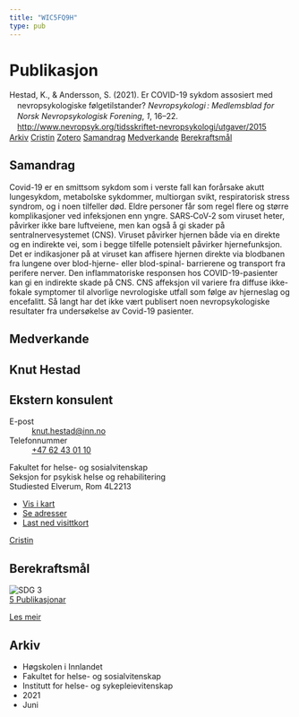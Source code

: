 ```yaml
---
title: "WIC5FQ9H"
type: pub
---
```

<h1>Publikasjon</h1>
<article id="csl-bib-container-WIC5FQ9H" class="csl-bib-container">
  <div class="csl-bib-body" style="line-height: 1.35; padding-left: 1em; text-indent:-1em;">
  <div class="csl-entry">Hestad, K., &amp; Andersson, S. (2021). Er COVID-19 sykdom assosiert med nevropsykologiske f&#xF8;lgetilstander? <i>Nevropsykologi&#x202F;: Medlemsblad for Norsk Nevropsykologisk Forening</i>, <i>1</i>, 16&#x2013;22. <a href="http://www.nevropsyk.org/tidsskriftet-nevropsykologi/utgaver/2015">http://www.nevropsyk.org/tidsskriftet-nevropsykologi/utgaver/2015</a></div>
</div>
  <div class="csl-bib-buttons">
    <a href="#taxonomy-article-WIC5FQ9H" class="csl-bib-button">Arkiv</a>
    <a href="https://app.cristin.no/results/show.jsf?id=1912994" alt="Cristin URL" class="csl-bib-button">Cristin</a>
    <a href="http://zotero.org/groups/5402882/items/WIC5FQ9H" alt="Zotero URL" class="csl-bib-button">Zotero</a>
    <a href="#abstract-article-WIC5FQ9H" class="csl-bib-button">Samandrag</a>
    <a href="#contributors-article-WIC5FQ9H" class="csl-bib-button">Medverkande</a>
    <a href="#sdg-article-WIC5FQ9H" class="csl-bib-button">Berekraftsmål</a>
  </div>
  <div id="csl-bib-meta-container-WIC5FQ9H"></div>
</article>
<div id="csl-bib-meta-WIC5FQ9H" class="csl-bib-meta">
  <article id="abstract-article-WIC5FQ9H" class="abstract-article">
    <h1>Samandrag</h1>
    Covid-19 er en smittsom sykdom som i verste fall kan forårsake akutt lungesykdom, metabolske sykdommer, multiorgan svikt, respiratorisk stress syndrom, og i noen tilfeller død. Eldre personer får som regel flere og større komplikasjoner ved infeksjonen enn yngre. SARS‐CoV‐2 som viruset heter, påvirker ikke bare luftveiene, men kan også å gi skader på sentralnervesystemet (CNS). Viruset påvirker hjernen både via en direkte og en indirekte vei, som i begge tilfelle potensielt påvirker hjernefunksjon. Det er indikasjoner på at viruset kan affisere hjernen direkte via blodbanen fra lungene over blod-hjerne- eller blod-spinal- barrierene og transport fra perifere nerver. Den inflammatoriske responsen hos COVID-19-pasienter kan gi en indirekte skade på CNS. CNS affeksjon vil variere fra diffuse ikke-fokale symptomer til alvorlige nevrologiske utfall som følge av hjerneslag og encefalitt. Så langt har det ikke vært publisert noen nevropsykologiske resultater fra undersøkelse av Covid-19 pasienter.
  </article>
  <article id="contributors-article-WIC5FQ9H" class="contributors-article">
    <h1>Medverkande</h1>
    <div class="personas"> <div class="vrtx-hinn-person-card"> <div class="photo"> <i class="lar la-user-circle missing-person"></i> </div> <div class="info"> <hgroup><h1>Knut Hestad</h1> <h2>Ekstern konsulent</h2> </hgroup><dl> <dt>E-post</dt> <dd> <a href="mailto:knut.hestad@inn.no">knut.hestad@inn.no</a> </dd> <dt>Telefonnummer</dt> <dd><a href="tel:+4762430110"> +47 62 43 01 10 </a></dd> </dl> <p> Fakultet for helse- og sosialvitenskap<br> Seksjon for psykisk helse og rehabilitering<br> Studiested Elverum, Rom 4L2213 </p> <ul class="vrtx-hinn-links"> <li><a href="https://www.google.com/maps?q=60.88177,11.53669">Vis i kart</a></li> <li><a href="https://www.inn.no/finn-en-ansatt/knut-hestad.html#vrtx-hinn-addresses">Se adresser</a></li> <li><a href="https://www.inn.no/finn-en-ansatt/knut-hestad.html?vrtx=vcf">Last ned visittkort</a></li> </ul> </div> </div> <a href="https://app.cristin.no/persons/show.jsf?id=43557" alt="Cristin URL" class="personas-cristin">Cristin</a> </div>
  </article>
  <article id="sdg-article-WIC5FQ9H" class="sdg-article">
    <h1>Berekraftsmål</h1>
    <div class="sdg-container"><div id="sdg3" class="sdg"> <img src="{{< params subfolder >}}images/sdg/sdg03_no.png" class="image" alt="SDG 3"> <div class="sdg-overlay"> <a href="{{< params subfolder >}}no/archive/?sdg=3#archive" class="sdg-publication-count"><span>5</span> Publikasjonar</a> <p><a href="NA" class="sdg-read-more">Les meir</a></p> </div> </div></div>
  </article>
  <article id="taxonomy-article-WIC5FQ9H" class="taxonomy-article">
    <h1>Arkiv</h1>
    <ul>
      <li>Høgskolen i Innlandet</li>
      <li>Fakultet for helse- og sosialvitenskap</li>
      <li>Institutt for helse- og sykepleievitenskap</li>
      <li>2021</li>
      <li>Juni</li>
    </ul>
  </article>
</div>
